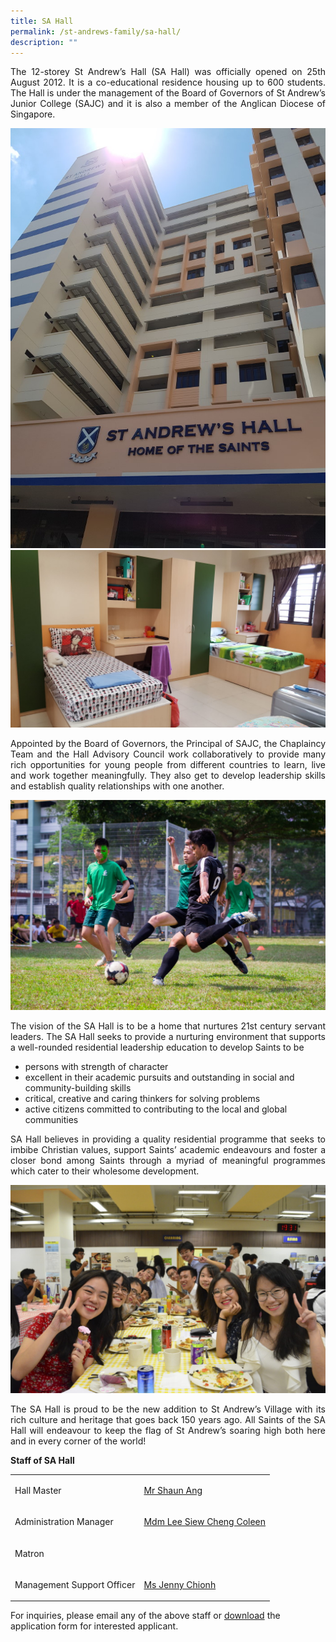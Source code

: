 ```yaml
---
title: SA Hall
permalink: /st-andrews-family/sa-hall/
description: ""
---
```

<p align="justify">The 12-storey St Andrew&rsquo;s Hall (SA Hall) was officially opened on 25th August 2012. It is a co-educational residence housing up to 600 students. The Hall is under the management of the Board of Governors of St Andrew&rsquo;s Junior College (SAJC) and it is also a member of the Anglican Diocese of Singapore.</p>
<img src="/images/hall1.jpg"><br>
<img src="/images/hall2.jpg">
<p align="justify">Appointed by the Board of Governors, the Principal of SAJC, the Chaplaincy Team and the Hall Advisory Council work collaboratively to provide many rich opportunities for young people from different countries to learn, live and work together meaningfully. They also get to develop leadership skills and establish quality relationships with one another.</p>
<img src="/images/hall3.jpg">
<p align="justify">The vision of the SA Hall is to be a home that nurtures 21st century servant leaders. The SA Hall seeks to provide a nurturing environment that supports a well-rounded residential leadership education to develop Saints to be</p>
<ul>
<li>persons with strength of character</li>
<li>excellent in their academic pursuits and outstanding in social and community-building skills</li>
<li>critical, creative and caring thinkers for solving problems</li>
<li>active citizens committed to contributing to the local and global communities</li>
</ul>
<p align="justify">SA Hall believes in providing a quality residential programme that seeks to imbibe Christian values, support Saints&rsquo; academic endeavours and foster a closer bond among Saints through a myriad of meaningful programmes which cater to their wholesome development.</p>
<img src="/images/hall4.jpg">
<p align="justify">The SA Hall is proud to be the new addition to St Andrew&rsquo;s Village with its rich culture and heritage that goes back 150 years ago. All Saints of the SA Hall will endeavour to keep the flag of St Andrew&rsquo;s soaring high both here and in every corner of the world!</p>
<p><strong>Staff of SA Hall</strong></p>
<table border="0" cellspacing="0" cellpadding="0">
<tbody>
<tr>
<td>
<p>Hall Master</p>
</td>
<td>
<p><a href="mailto:ang_leng_chuan@moe.edu.sg" target="">Mr Shaun Ang</a></p>
</td>
</tr>
<tr>
<td>
<p>Administration Manager</p>
</td>
<td>
<p><a href="mailto:lee_siew_cheng@schools.gov.sg" target="">Mdm Lee Siew Cheng Coleen</a></p>
</td>
</tr>
<tr>
<td>
<p>Matron</p>
</td>
<td>&nbsp;</td>
</tr>
<tr>
<td>
<p>Management Support Officer</p>
</td>
<td>
<p><a href="mailto:chionh_lilian_jenny@moe.edu.sg" target="">Ms Jenny Chionh</a></p>
</td>
</tr>
</tbody>
</table>
<p>For inquiries, please email any of the above staff or&nbsp;<a href="/files/SAH_Student%20Boarders_Application%20Form%20Jan2022.pdf" target="">download</a>&nbsp;the application form for interested applicant.</p>